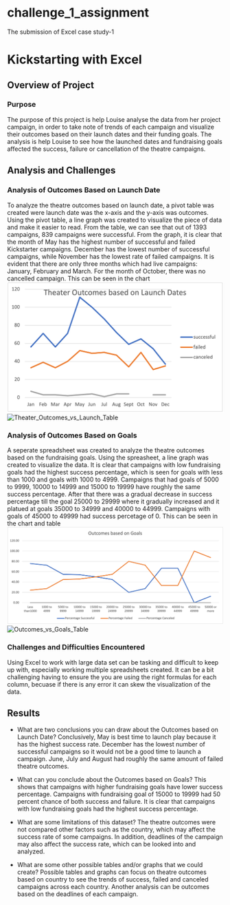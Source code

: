 # challenge_1_assignment
The submission of Excel case study-1

# Kickstarting with Excel

## Overview of Project

### Purpose
The purpose of this project is help Louise analyse the data from her project campaign, in order to take note of trends of each campaign and visualize their outcomes based on their launch dates and their funding goals. The analysis is help Louise to see how the launched dates and fundraising goals affected the success, failure or cancellation of the theatre campaigns.

## Analysis and Challenges

### Analysis of Outcomes Based on Launch Date
To analyze the theatre outcomes based on launch date, a pivot table was created were launch date was the x-axis and the y-axis was outcomes. Using the pivot table, a line graph was created to visualize the piece of data and make it easier to read. From the table, we can see that out of 1393 campaigns, 839 campaigns were successful. From the graph, it is clear that the month of May has the highest number of successful and failed Kickstarter campaigns. December has the lowest number of successful campaigns, while November has the lowest rate of failed campaigns. It is evident that there are only three months which had live campaigns: January, February and March. For the month of October, there was no cancelled campaign. This can be seen in the chart![Theater_Outcomes_vs_Launch](resources/Theater_Outcomes_vs_Launch.png) ![Theater_Outcomes_vs_Launch_Table](resources/Theatre_Outcomes_vs_Launch_dates_Table.png)

### Analysis of Outcomes Based on Goals
A seperate spreadsheet was created to analyze the theatre outcomes based on the fundraising goals. Using the spreasheet, a line graph was created to visualize the data. It is clear that campaigns with low fundraising goals had the highest success percentage, which is seen for goals with less than 1000 and goals with 1000 to 4999. Campaigns that had goals of 5000 to 9999, 10000 to 14999 and 15000 to 19999 have roughly the same success percentage. After that there was a gradual decrease in success percentage till the goal 25000 to 29999 where it gradually increased and it platued at goals 35000 to 34999 and 40000 to 44999. Campaigns with goals of 45000 to 49999 had success percetage of 0. This can be seen in the chart and table ![Outcomes_vs_Goals](resources/Outcomes_vs_Goals.png) ![Outcomes_vs_Goals_Table](resources/Outcomes_vs_Goals_Table.png)

### Challenges and Difficulties Encountered
Using Excel to work with large data set can be tasking and difficult to keep up with, especially working multiple spreadsheets created. It can be a bit challenging having to ensure the you are using the right formulas for each column, becuase if there is any error it can skew the visualization of the data.

## Results

- What are two conclusions you can draw about the Outcomes based on Launch Date?
Conclusively, May is best time to launch play because it has the highest success rate. December has the lowest number of successful campaigns so it would not be a good time to launch a campaign. June, July and August had roughly the same amount of failed theatre outcomes.

- What can you conclude about the Outcomes based on Goals?
This shows that campaigns with higher fundraising goals have lower success percentage. Campaigns with fundraising goal of 15000 to 19999 had 50 percent chance of both success and failure. It is clear that campaigns with low fundraising goals had the highest success percentage.

- What are some limitations of this dataset?
The theatre outcomes were not compared other factors such as the country, which may affect the success rate of some campaigns. In addition, deadlines of the campaign may also affect the success rate, which can be looked into and analyzed.


- What are some other possible tables and/or graphs that we could create?
Possible tables and graphs can focus on theatre outcomes based on country to see the trends of success, failed and canceled campaigns across each country. Another analysis can be outcomes based on the deadlines of each campaign.
